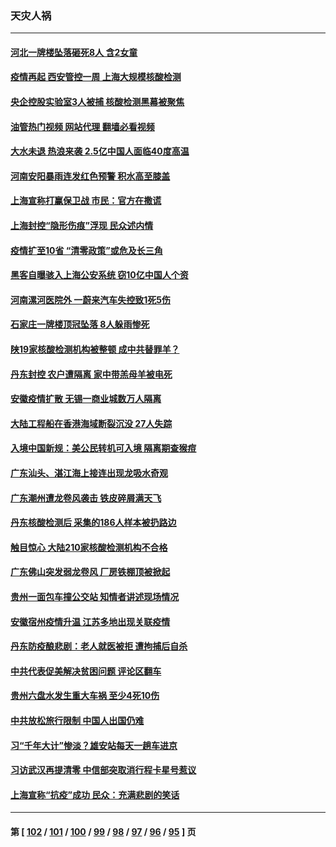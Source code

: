 ### 天灾人祸
---
#### [河北一牌楼坠落砸死8人 含2女童](../../pages/ncid280/n13774733.md?07061645) 
#### [疫情再起 西安管控一周 上海大规模核酸检测](../../pages/ncid280/n13774283.md?07061645) 
#### [央企控股实验室3人被捕 核酸检测黑幕被聚焦](../../pages/ncid280/n13774152.md?07061645) 
#### [油管热门视频 网站代理 翻墙必看视频](http://209.222.30.114:81/youtube.html?07061645)
#### [大水未退 热浪来袭 2.5亿中国人面临40度高温](../../pages/ncid280/n13774061.md?07061645) 
#### [河南安阳暴雨连发红色预警 积水高至膝盖](../../pages/ncid280/n13774003.md?07061645) 
#### [上海宣称打赢保卫战 市民：官方在撒谎](../../pages/ncid280/n13773851.md?07061645) 
#### [上海封控“隐形伤痕”浮现 民众述内情](../../pages/ncid280/n13773324.md?07061645) 
#### [疫情扩至10省 “清零政策”或危及长三角](../../pages/ncid280/n13773328.md?07061645) 
#### [黑客自曝骇入上海公安系统 窃10亿中国人个资](../../pages/ncid280/n13773395.md?07061645) 
#### [河南漯河医院外 一蔚来汽车失控致1死5伤](../../pages/ncid280/n13773263.md?07061645) 
#### [石家庄一牌楼顶冠坠落 8人躲雨惨死](../../pages/ncid280/n13772948.md?07061645) 
#### [陕19家核酸检测机构被整顿 成中共替罪羊？](../../pages/ncid280/n13772816.md?07061645) 
#### [丹东封控 农户遭隔离 家中带羔母羊被电死](../../pages/ncid280/n13772757.md?07061645) 
#### [安徽疫情扩散 无锡一商业城数万人隔离](../../pages/ncid280/n13772567.md?07061645) 
#### [大陆工程船在香港海域断裂沉没 27人失踪](../../pages/ncid280/n13772484.md?07061645) 
#### [入境中国新规：美公民转机可入境 隔离期查猴痘](../../pages/ncid280/n13771991.md?07061645) 
#### [广东汕头、湛江海上接连出现龙吸水奇观](../../pages/ncid280/n13772011.md?07061645) 
#### [广东潮州遭龙卷风袭击 铁皮碎屑满天飞](../../pages/ncid280/n13771997.md?07061645) 
#### [丹东核酸检测后 采集的186人样本被扔路边](../../pages/ncid280/n13771666.md?07061645) 
#### [触目惊心 大陆210家核酸检测机构不合格](../../pages/ncid280/n13771435.md?07061645) 
#### [广东佛山突发弱龙卷风 厂房铁棚顶被掀起](../../pages/ncid280/n13771365.md?07061645) 
#### [贵州一面包车撞公交站 知情者讲述现场情况](../../pages/ncid280/n13771302.md?07061645) 
#### [安徽宿州疫情升温 江苏多地出现关联疫情](../../pages/ncid280/n13771257.md?07061645) 
#### [丹东防疫酿悲剧：老人就医被拒 遭拘捕后自杀](../../pages/ncid280/n13770936.md?07061645) 
#### [中共代表促美解决贫困问题 评论区翻车](../../pages/ncid280/n13770656.md?07061645) 
#### [贵州六盘水发生重大车祸 至少4死10伤](../../pages/ncid280/n13770624.md?07061645) 
#### [中共放松旅行限制 中国人出国仍难](../../pages/ncid280/n13770135.md?07061645) 
#### [习“千年大计”惨淡？雄安站每天一趟车进京](../../pages/ncid280/n13770105.md?07061645) 
#### [习访武汉再提清零 中信部突取消行程卡星号惹议](../../pages/ncid280/n13769962.md?07061645) 
#### [上海宣称“抗疫”成功 民众：充满悲剧的笑话](../../pages/ncid280/n13770034.md?07061645) 

---
#### 第 [ [102](./102.md?07061645) / [101](./101.md?07061645) / [100](./100.md?07061645) / [99](./99.md?07061645) / [98](./98.md?07061645) / [97](./97.md?07061645) / [96](./96.md?07061645) / [95](./95.md?07061645) ] 页
